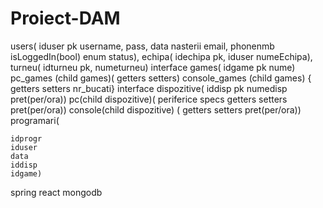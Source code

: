 # Proiect-DAM
users(
 iduser pk
 username,
 pass,
 data nasterii
 email,
 phonenmb
 isLoggedIn(bool)
 enum status),
echipa(
 	idechipa pk,
 	iduser 
 	numeEchipa),
turneu(
 	idturneu pk,
 	numeturneu)
interface games(
 	idgame pk
 	nume)
 pc_games (child games)(
 	getters setters)
 console_games (child games)
 {	
 	getters setters
 	nr_bucati}
interface dispozitive(
	iddisp pk
	numedisp
	pret(per/ora))
pc(child dispozitive)(
	periferice
	specs
	getters setters
	pret(per/ora))
console(child dispozitive)
(
	getters setters
	pret(per/ora))
programari(

	idprogr
	iduser
	data
	iddisp
	idgame)

spring react mongodb

